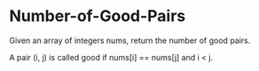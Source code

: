# Number-of-Good-Pairs

Given an array of integers nums, return the number of good pairs.

A pair (i, j) is called good if nums[i] == nums[j] and i < j.
